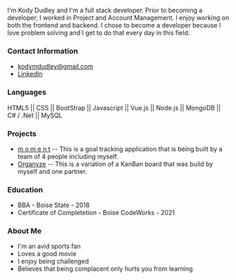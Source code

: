 I'm Kody Dudley and I'm a full stack developer. Prior to becoming a developer, I worked in Project and Account Management. I enjoy working on both the frontend and backend. I chose to become a developer because I love problem solving and I get to do that every day in this field.

### Contact Information

  - [kodymdudley@gmail.com](kodymdudley@gmail.com)
  - [LinkedIn](https://www.linkedin.com/in/kodymdudley/)
  
### Languages

HTML5 || CSS || BootStrap || Javascript || Vue.js || Node.js || MongoDB || C# / .Net || MySQL
  
### Projects

  - [m o m e n t](https://github.com/milesfwilson/capstone) -- This is a goal tracking application that is being built by a team of 4 people including myself.     
  - [Organyze](https://github.com/kodydudley/kanbanned/) -- This is a variation of a KanBan board that was build by myself and one partner.
  
### Education

  - BBA  -  Boise State  -  2018
  - Certificate of Completetion  -  Boise CodeWorks  -  2021

### About Me

  - I'm an avid sports fan
  - Loves a good movie
  - I enjoy being challenged
  - Believes that being complacent only hurts you from learning
